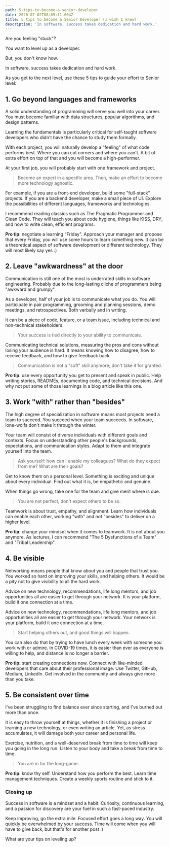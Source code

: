 ```yaml
---
path: 5-tips-to-become-a-senior-developer
date: 2020-07-02T08:09:11.004Z
title: 5 tips to become a Senior Developer (I wish I knew)
description: 'In software, success takes dedication and hard work.'
---
```

Are you feeling "stuck"?

You want to level up as a developer.

But, you don't know how. 

In software, success takes dedication and hard work.

As you get to the next level, use these 5 tips to guide your effort to Senior level:

## 1. Go beyond languages and frameworks

A solid understanding of programming will serve you well into your career. You must become familiar with data structures, popular algorithms, and design patterns. 

Learning the fundamentals is particularly critical for self-taught software developers who didn't have the chance to study them formally.

With each project, you will naturally develop a "feeling" of what code performs best. Where you can cut corners and where you can't. A bit of extra effort on top of that and you will become a high-performer. 

At your first job, you will probably start with one framework and project.

> Become an expert in a specific area. Then, make an effort to become more technology agnostic.

For example, if you are a front-end developer, build some "full-stack" projects. If you are a backend developer, make a small piece of UI. Explore the possibilities of different languages, frameworks and technologies.

I recommend reading classics such as The Pragmatic Programmer and Clean Code. They will teach you about code hygiene, things like KISS, DRY, and how to write clean, efficient programs.

**Pro tip**: negotiate a learning "Friday". Approach your manager and propose that every Friday, you will use some hours to learn something new. It can be a theoretical aspect of software development or different technology. They will most likely say yes :)

## 2. Leave "awkwardness" at the door

Communication is still one of the most is underrated skills in software engineering. Probably due to the long-lasting cliche of programmers being "awkward and grumpy". 

As a developer, half of your job is to communicate what you do. You will participate in pair programming, grooming and planning sessions, demo meetings, and retrospectives. Both verbally and in writing.

It can be a piece of code, feature, or a team issue, including technical and non-technical stakeholders.

> Your success is tied directly to your ability to communicate.

Communicating technical solutions, measuring the pros and cons without losing your audience is hard. It means knowing how to disagree, how to receive feedback, and how to give feedback back. 

> Communication is not a "soft" skill anymore; don't take it for granted.

**Pro tip**: use every opportunity you get to present and speak in public. Help writing stories, READMEs, documenting code, and technical decisions. And why not put some of those learnings in a blog article like this one.

## 3. Work "with" rather than "besides"

The high degree of specialization in software means most projects need a team to succeed. You succeed when your team succeeds. In software, lone-wolfs don't make it through the winter.

Your team will consist of diverse individuals with different goals and contexts. Focus on understanding other people's backgrounds, expectations, and communication styles. Adapt to them and integrate yourself into the team.

> Ask yourself: how can I enable my colleagues? What do they expect from me? What are their goals?

Get to know them on a personal level. Something is exciting and unique about every individual. Find out what it is, be empathetic and genuine. 

When things go wrong, take one for the team and give merit where is due.

> You are not perfect, don't expect others to be so.

Teamwork is about trust, empathy, and alignment. Learn how individuals can enable each other, working "with" and not "besides" to deliver on a higher level.

**Pro tip**: change your mindset when it comes to teamwork. It is not about you anymore. As lectures, I can recommend "The 5 Dysfunctions of a Team" and "Tribal Leadership".

## 4. Be visible

Networking means people that know about you and people that trust you. You worked so hard on improving your skills, and helping others. It would be a pity not to give visibility to all the hard work.

Advice on new technology, recommendations, life long mentors, and job opportunities all are easier to get through your network. It is your platform, build it one connection at a time.

Advice on new technology, recommendations, life long mentors, and job opportunities all are easier to get through your network. Your network is your platform, build it one connection at a time.

> Start helping others out, and good things will happen.

You can also do that by trying to have lunch every week with someone you work with or admire. In COVID-19 times, it is easier than ever as everyone is willing to help, and distance is no longer a barrier.

**Pro tip:** start creating connections now. Connect with like-minded developers that care about their professional image. Use Twitter, GitHub, Medium, LinkedIn. Get involved in the community and always give more than you take.

## 5. Be consistent over time

I've been struggling to find balance ever since starting, and I've burned out more than once.

It is easy to throw yourself at things, whether it is finishing a project or learning a new technology, or even writing an article. Yet, as stress accumulates, it will damage both your career and personal life.

Exercise, nutrition, and a well-deserved break from time to time will keep you going in the long run. Listen to your body and take a break from time to time.

> You are in for the long-game.

**Pro tip**: know thy self. Understand how you perform the best. Learn time management techniques. Create a weekly sports routine and stick to it.

### Closing up

Success in software is a mindset and a habit. Curiosity, continuous learning, and a passion for discovery are your fuel in such a fast-paced industry.

Keep improving, go the extra mile. Focused effort goes a long way. You will quickly be overwhelmed by your success. Time will come when you will have to give back, but that's for another post :)

What are your tips on leveling up?

